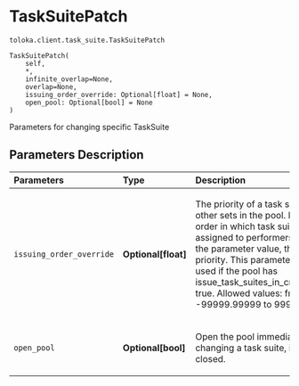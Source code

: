 # TaskSuitePatch
`toloka.client.task_suite.TaskSuitePatch`

```
TaskSuitePatch(
    self,
    *,
    infinite_overlap=None,
    overlap=None,
    issuing_order_override: Optional[float] = None,
    open_pool: Optional[bool] = None
)
```

Parameters for changing specific TaskSuite

## Parameters Description

| Parameters | Type | Description |
| :----------| :----| :-----------|
`issuing_order_override`|**Optional\[float\]**|<p>The priority of a task suite among other sets in the pool. Defines the order in which task suites are assigned to performers. The larger the parameter value, the higher the priority. This parameter can be used if the pool has issue_task_suites_in_creation_order: true. Allowed values: from -99999.99999 to 99999.99999.</p>
`open_pool`|**Optional\[bool\]**|<p>Open the pool immediately after changing a task suite, if the pool is closed.</p>

